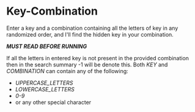 # Key-Combination
Enter a key and a combination containing all the letters of key in any randomized order, and I'll find the hidden key in your combination.

***MUST READ BEFORE RUNNING***

If all the letters in entered key is not present in the provided combination then in the search summary -1 will be denote this. Both *KEY* and *COMBINATION* can contain any of the following:
* *UPPERCASE_LETTERS*
* *LOWERCASE_LETTERS*
* *0-9*
* or any other special character

